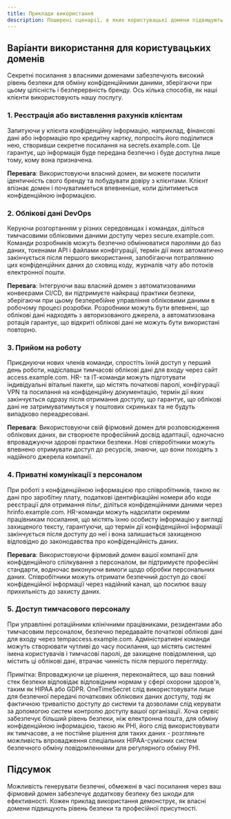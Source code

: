 ```yaml
---
title: Приклади використання
description: Поширені сценарії, в яких користувацькі домени підвищують безпеку обміну конфіденційною інформацією.
---
```


## Варіанти використання для користувацьких доменів

Секретні посилання з власними доменами забезпечують високий рівень безпеки для обміну конфіденційними даними, зберігаючи при цьому цілісність і безперервність бренду. Ось кілька способів, як наші клієнти використовують нашу послугу.

### 1. Реєстрація або виставлення рахунків клієнтам

Запитуючи у клієнта конфіденційну інформацію, наприклад, фінансові дані або інформацію про кредитну картку, попросіть його поділитися нею, створивши секретне посилання на secrets.example.com. Це гарантує, що інформація буде передана безпечно і буде доступна лише тому, кому вона призначена.

**Перевага**: Використовуючи власний домен, ви можете посилити ідентичність свого бренду та побудувати довіру з клієнтами. Клієнт впізнає домен і почуватиметься впевненіше, коли ділитиметься конфіденційною інформацією.

### 2. Облікові дані DevOps

Керуючи розгортанням у різних середовищах і командах, діліться тимчасовими обліковими даними доступу через secure.example.com. Команди розробників можуть безпечно обмінюватися паролями до баз даних, токенами API і файлами конфігурації, термін дії яких автоматично закінчується після першого використання, запобігаючи потраплянню цих конфіденційних даних до сховищ коду, журналів чату або потоків електронної пошти.

**Перевага**: Інтегруючи ваш власний домен з автоматизованими конвеєрами CI/CD, ви підтримуєте найкращі практики безпеки, зберігаючи при цьому безперебійне управління обліковими даними в робочому процесі розробки. Розробники можуть бути впевнені, що облікові дані надходять з авторизованого джерела, а автоматизована ротація гарантує, що відкриті облікові дані не можуть бути використані повторно.

### 3. Прийом на роботу

Приєднуючи нових членів команди, спростіть їхній доступ у перший день роботи, надіславши тимчасові облікові дані для входу через сайт access.example.com. HR- та ІТ-команди можуть підготувати індивідуальні вітальні пакети, що містять початкові паролі, конфігурації VPN та посилання на конфіденційну документацію, термін дії яких закінчується одразу після отримання доступу, що гарантує, що облікові дані не затримуватимуться у поштових скриньках та не будуть випадково переадресовані.

**Перевага**: Використовуючи свій фірмовий домен для розповсюдження облікових даних, ви створюєте професійний досвід адаптації, одночасно впроваджуючи здорові практики безпеки. Нові співробітники можуть впевнено отримувати доступ до ресурсів, знаючи, що вони походять з надійного джерела компанії.

### 4. Приватні комунікації з персоналом

При роботі з конфіденційною інформацією про співробітників, такою як дані про заробітну плату, податкові ідентифікаційні номери або коди реєстрації для отримання пільг, діліться конфіденційними даними через hrinfo.example.com. HR-команди можуть надсилати окремим працівникам посилання, що містять їхню особисту інформацію у вигляді захищеного тексту, гарантуючи, що термін дії конфіденційної інформації закінчується після доступу до неї і вона залишається захищеною відповідно до законодавства про конфіденційність даних.

**Перевага**: Використовуючи фірмовий домен вашої компанії для конфіденційного спілкування з персоналом, ви підтримуєте професійні стандарти, водночас виконуючи вимоги щодо обробки персональних даних. Співробітники можуть отримати безпечний доступ до своєї конфіденційної інформації через надійний канал, що посилює вашу прихильність до захисту даних.

### 5. Доступ тимчасового персоналу
При управлінні ротаційними клінічними працівниками, резидентами або тимчасовим персоналом, безпечно передавайте початкові облікові дані для входу через tempaccess.example.com. Адміністративні команди можуть створювати чутливі до часу посилання, що містять системні імена користувачів і тимчасові паролі, де захищене повідомлення, що містить ці облікові дані, втрачає чинність після першого перегляду.

Примітка: Впроваджуючи це рішення, переконайтеся, що ваш повний стек безпеки відповідає відповідним нормам у сфері охорони здоров'я, таким як HIPAA або GDPR. OneTimeSecret слід використовувати лише для безпечної передачі початкових облікових даних доступу, тоді як фактичною тривалістю доступу до системи та дозволами слід керувати за допомогою систем контролю доступу вашої організації. Хоча сервіс забезпечує більший рівень безпеки, ніж електронна пошта, для обміну конфіденційною інформацією, такою як PHI, його слід використовувати як тимчасове, а не постійне рішення для таких даних - розгляньте можливість впровадження спеціальних HIPAA-сумісних систем безпечного обміну повідомленнями для регулярного обміну PHI.

## Підсумок

Можливість генерувати безпечні, обмежені в часі посилання через ваш фірмовий домен забезпечує додаткову безпеку без шкоди для ефективності. Кожен приклад використання демонструє, як власні домени підвищують рівень безпеки та професійної присутності.
